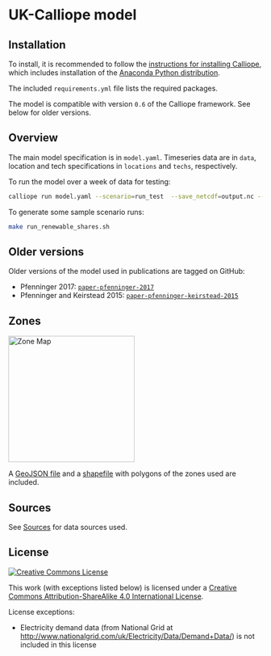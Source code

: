 # UK-Calliope model

## Installation

To install, it is recommended to follow the [instructions for installing Calliope](http://docs.callio.pe/en/stable/user/installation.html), which includes installation of the [Anaconda Python distribution](https://www.continuum.io/downloads).

The included ``requirements.yml`` file lists the required packages.

The model is compatible with version ``0.6`` of the Calliope framework. See below for older versions.

## Overview

The main model specification is in ``model.yaml``. Timeseries data are in ``data``, location and tech specifications in ``locations`` and ``techs``, respectively.

To run the model over a week of data for testing:

```bash
calliope run model.yaml --scenario=run_test  --save_netcdf=output.nc --save_plots=plots.html
```

To generate some sample scenario runs:

```bash
make run_renewable_shares.sh
```

## Older versions

Older versions of the model used in publications are tagged on GitHub:

* Pfenninger 2017: [`paper-pfenninger-2017`](https://github.com/sjpfenninger/uk-calliope/tree/paper-pfenninger-2017)
* Pfenninger and Keirstead 2015: [`paper-pfenninger-keirstead-2015`](https://github.com/sjpfenninger/uk-calliope/tree/paper-pfenninger-keirstead-2015)

## Zones

<img src="zones.png" alt="Zone Map" width="250px">

A [GeoJSON file](zones.geojson) and a [shapefile](zones.zip) with polygons of the zones used are included.

## Sources

See [Sources](SOURCES.md) for data sources used.

## License

[![Creative Commons License](https://i.creativecommons.org/l/by-sa/4.0/88x31.png)](https://creativecommons.org/licenses/by-sa/4.0/)

This work (with exceptions listed below) is licensed under a [Creative Commons Attribution-ShareAlike 4.0 International License](http://creativecommons.org/licenses/by-sa/4.0/).

License exceptions:

* Electricity demand data (from National Grid at http://www.nationalgrid.com/uk/Electricity/Data/Demand+Data/) is not included in this license
